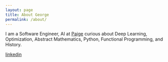 ```yaml
---
layout: page
title: About George
permalink: /about/
---
```


I am a Software Engineer, AI at [Paige](https://paige.ai) curious about Deep Learning, Optimization, Abstract Mathematics, Python, Functional Programming, and History.

[linkedin](https://www.linkedin.com/in/gshaikovski/)
